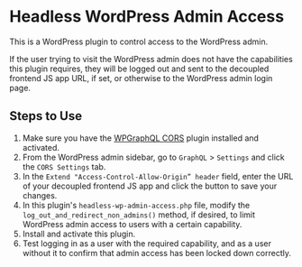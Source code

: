# Headless WordPress Admin Access

This is a WordPress plugin to control access to the WordPress admin.

If the user trying to visit the WordPress admin does not have the capabilities this plugin requires, they will be logged out and sent to the decoupled frontend JS app URL, if set, or otherwise to the WordPress admin login page.

## Steps to Use

1. Make sure you have the [WPGraphQL CORS](https://github.com/funkhaus/wp-graphql-cors) plugin installed and activated.
1. From the WordPress admin sidebar, go to `GraphQL` > `Settings` and click the `CORS Settings` tab.
1. In the `Extend "Access-Control-Allow-Origin” header` field, enter the URL of your decoupled frontend JS app and click the button to save your changes.
1. In this plugin's `headless-wp-admin-access.php` file, modify the `log_out_and_redirect_non_admins()` method, if desired, to limit WordPress admin access to users with a certain capability.
1. Install and activate this plugin.
1. Test logging in as a user with the required capability, and as a user without it to confirm that admin access has been locked down correctly.

